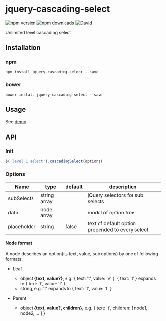 # jquery-cascading-select

[![npm version](https://img.shields.io/npm/v/jquery-cascading-select.svg)](https://www.npmjs.com/package/jquery-cascading-select)
[![npm downloads](https://img.shields.io/npm/dt/jquery-cascading-select.svg)](https://www.npmjs.com/package/jquery-cascading-select)
[![David](https://david-dm.org/zenkiezhu/jquery-cascading-select.svg)](https://david-dm.org/zenkiezhu/jquery-cascading-select)

Unlimited level cascading select


## Installation

### npm
`npm install jquery-cascading-select --save`

### bower
`bower install jquery-cascading-select --save`


## Usage

See [demo](https://zenkiezhu.github.io/jquery-cascading-select/)


## API

### Init
```javascript
$('level 1 select').cascadingSelect(options)
```

### Options
| Name        | type     | default | description                                                |
|-------------|----------|---------|------------------------------------------------------------|
| subSelects | string array | | jQuery selectors for sub selects  |
| data | node array | | model of option tree |
| placeholder | string | false | text of default option prepended to every select |

#### Node format

A node describes an option(its text, value, sub options) by one of following formats:

* Leaf
  * object __{text, value?}__, e.g. { text: 't', value: 'v' }, { text: 't' } expands to { text: 't', value: 't' }
  * string, e.g. 't' expands to { text: 't', value: 't' }

* Parent
  * object __{text, value?, children}__, e.g. { text: 't', children: [ node1, node2, ... ] }
